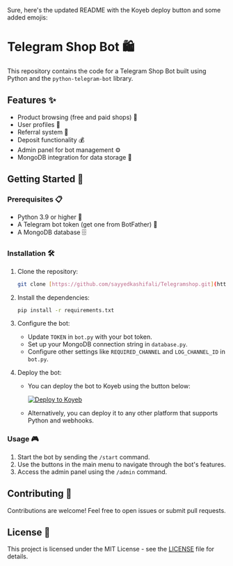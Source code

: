 Sure, here's the updated README with the Koyeb deploy button and some added emojis:
# Telegram Shop Bot 🛍️

This repository contains the code for a Telegram Shop Bot built using Python and the `python-telegram-bot` library.

## Features ✨

*   Product browsing (free and paid shops) 🛒
*   User profiles 👤
*   Referral system 🤝
*   Deposit functionality 💰
*   Admin panel for bot management ⚙️
*   MongoDB integration for data storage 💾

## Getting Started 🚀

### Prerequisites 📋

*   Python 3.9 or higher 🐍
*   A Telegram bot token (get one from BotFather) 🤖
*   A MongoDB database 🗄️

### Installation 🛠️

1.  Clone the repository:
    ```bash
    git clone [https://github.com/sayyedkashifali/Telegramshop.git](https://github.com/sayyedkashifali/Telegramshop.git)
    ```

2.  Install the dependencies:
    ```bash
    pip install -r requirements.txt
    ```

3.  Configure the bot:
    *   Update `TOKEN` in `bot.py` with your bot token.
    *   Set up your MongoDB connection string in `database.py`.
    *   Configure other settings like `REQUIRED_CHANNEL` and `LOG_CHANNEL_ID` in `bot.py`.

4.  Deploy the bot:
    *   You can deploy the bot to Koyeb using the button below:

        [![Deploy to Koyeb](https://www.koyeb.com/static/images/deploy/button.svg)](https://app.koyeb.com/deploy?name=tg-selling&type=git&repository=sayyedkashifali%2FTelegramshop&branch=main&builder=buildpack&run_command=python+bot.py&env%5BAPI_HASH%5D=de1077f45e29e6abebcd2b9dd196be1d&env%5BAPI_ID%5D=27317700&env%5BBOT_TOKEN%5D=8085073135%3AAAEpv0Vt56MPYpYAVmyjwmwUvGBcUFIzs6E&ports=8080%3Bhttp%3B%2F)

    *   Alternatively, you can deploy it to any other platform that supports Python and webhooks.

### Usage 🎮

1.  Start the bot by sending the `/start` command.
2.  Use the buttons in the main menu to navigate through the bot's features.
3.  Access the admin panel using the `/admin` command.

## Contributing 🤝

Contributions are welcome! Feel free to open issues or submit pull requests.

## License 📜

This project is licensed under the MIT License - see the [LICENSE](LICENSE) file for details.

